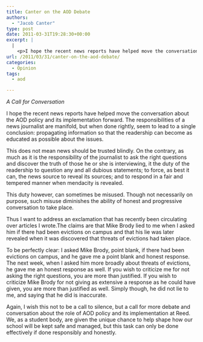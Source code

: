 ```yaml
---
title: Canter on the AOD Debate
authors: 
  - "Jacob Canter"
type: post
date: 2011-03-31T19:28:30+00:00
excerpt: |
  |
    <p>I hope the recent news reports have helped move the conversation about  the AOD policy and its implementation forward. The responsibilities of a  news journalist are manifold, but when done rightly, seem to lead to a  single conclusion: propagating information so that the readership can  become as educated as possible about the issues.</p>
url: /2011/03/31/canter-on-the-aod-debate/
categories:
  - Opinion
tags:
  - aod

---
```

_A Call for Conversation_

I hope the recent news reports have helped move the conversation about the AOD policy and its implementation forward. The responsibilities of a news journalist are manifold, but when done rightly, seem to lead to a single conclusion: propagating information so that the readership can become as educated as possible about the issues.

This does not mean news should be trusted blindly. On the contrary, as much as it is the responsibility of the journalist to ask the right questions and discover the truth of those he or she is interviewing, it the duty of the readership to question any and all dubious statements; to force, as best it can, the news source to reveal its sources; and to respond in a fair and tempered manner when mendacity is revealed.

This duty however, can sometimes be misused. Though not necessarily on purpose, such misuse diminishes the ability of honest and progressive conversation to take place.

Thus I want to address an exclamation that has recently been circulating over articles I wrote.The claims are that Mike Brody lied to me when I asked him if there had been evictions on campus and that his lie was later revealed when it was discovered that threats of evictions had taken place.

To be perfectly clear: I asked Mike Brody, point blank, if there had been evictions on campus, and he gave me a point blank and honest response. The next week, when I asked him more broadly about threats of evictions, he gave me an honest response as well. If you wish to criticize me for not asking the right questions, you are more than justified. If you wish to criticize Mike Brody for not giving as extensive a response as he could have given, you are more than justified as well. Simply though, he did not lie to me, and saying that he did is inaccurate.

Again, I wish this not to be a call to silence, but a call for more debate and conversation about the role of AOD policy and its implementation at Reed. We, as a student body, are given the unique chance to help shape how our school will be kept safe and managed, but this task can only be done effectively if done responsibly and honestly.